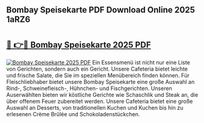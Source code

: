 ## Bombay Speisekarte PDF Download Online 2025 1aRZ6

# <h2><a href="http://gc7b3o.nevu.top/?p=Bombay+Speisekarte">🔗 👉🔴 Bombay Speisekarte 2025 PDF</a></h2>

[![Bombay Speisekarte 2025 PDF](https://i.imgur.com/dBaPXMq.png)](http://gc7b3o.nevu.top/?p=Bombay+Speisekarte)
Ein Essensmenü ist nicht nur eine Liste von Gerichten, sondern auch ein Gericht. Unsere Cafeteria bietet leichte und frische Salate, die Sie im speziellen Menübereich finden können. Für Fleischliebhaber bietet unsere Bombay Speisekarte eine große Auswahl an Rind-, Schweinefleisch-, Hühnchen- und Fischgerichten. Unseren Auserwählten bieten wir köstliche Gerichte wie Schaschlik und Steak an, die über offenem Feuer zubereitet werden. Unsere Cafeteria bietet eine große Auswahl an Desserts, von traditionellen Kuchen und Kuchen bis hin zu erlesenen Crème Brûlée und Schokoladenstückchen.
